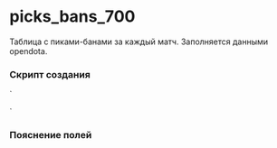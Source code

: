 # picks_bans_700
Таблица с пиками-банами за каждый матч.
Заполняется данными opendota.

### Скрипт создания
`

`

### Пояснение полей
